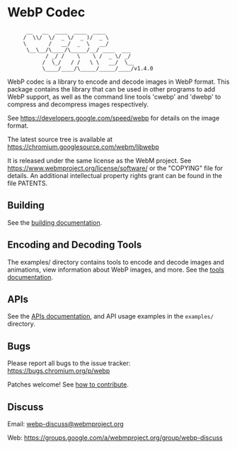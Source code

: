 # WebP Codec

```
      __   __  ____  ____  ____
     /  \\/  \/  _ \/  _ )/  _ \
     \       /   __/  _  \   __/
      \__\__/\____/\_____/__/ ____  ___
            / _/ /    \    \ /  _ \/ _/
           /  \_/   / /   \ \   __/  \__
           \____/____/\_____/_____/____/v1.4.0
```

WebP codec is a library to encode and decode images in WebP format. This package
contains the library that can be used in other programs to add WebP support, as
well as the command line tools 'cwebp' and 'dwebp' to compress and decompress
images respectively.

See https://developers.google.com/speed/webp for details on the image format.

The latest source tree is available at
https://chromium.googlesource.com/webm/libwebp

It is released under the same license as the WebM project. See
https://www.webmproject.org/license/software/ or the "COPYING" file for details.
An additional intellectual property rights grant can be found in the file
PATENTS.

## Building

See the [building documentation](doc/building.md).

## Encoding and Decoding Tools

The examples/ directory contains tools to encode and decode images and
animations, view information about WebP images, and more. See the
[tools documentation](doc/tools.md).

## APIs

See the [APIs documentation](doc/api.md), and API usage examples in the
`examples/` directory.

## Bugs

Please report all bugs to the issue tracker: https://bugs.chromium.org/p/webp

Patches welcome! See [how to contribute](CONTRIBUTING.md).

## Discuss

Email: webp-discuss@webmproject.org

Web: https://groups.google.com/a/webmproject.org/group/webp-discuss

